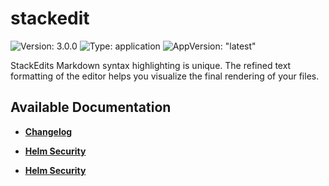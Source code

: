 # stackedit

![Version: 3.0.0](https://img.shields.io/badge/Version-3.0.0-informational?style=flat-square) ![Type: application](https://img.shields.io/badge/Type-application-informational?style=flat-square) ![AppVersion: "latest"](https://img.shields.io/badge/AppVersion-"latest"-informational?style=flat-square)

StackEdits Markdown syntax highlighting is unique. The refined text formatting of the editor helps you visualize the final rendering of your files.

## Available Documentation

- [**Changelog**](CHANGELOG)

- [**Helm Security**](container-security)

- [**Helm Security**](helm-security)

